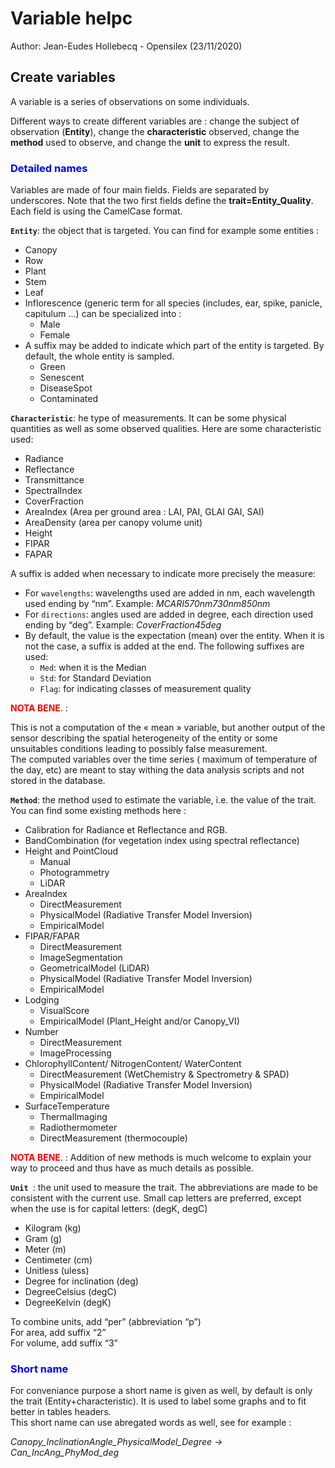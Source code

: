# Variable helpc

Author: Jean-Eudes Hollebecq - Opensilex (23/11/2020)

## Create variables

A variable is a series of observations on some individuals.

Different ways to create different variables are : change the subject of observation (**Entity**), change the **characteristic** observed, 
change the **method** used to observe, and change the **unit** to express the result. 
 
### <span style="color:blue">**Detailed names**</span>

Variables are made of four main fields. Fields are separated by underscores. 
Note that the two first fields define the **trait=Entity_Quality**. Each field is using the CamelCase format.

**`Entity`**: the object that is targeted. You can find for example some entities :

- Canopy
- Row
- Plant
- Stem
- Leaf
- Inflorescence (generic term for all species (includes, ear, spike, panicle, capitulum …) can be specialized into :
    - Male
    - Female
- A suffix may be added to indicate which part of the entity is targeted. By default, the whole entity is sampled.
    - Green
    - Senescent
    - DiseaseSpot
    - Contaminated 
    
**`Characteristic`**: he type of measurements. It can be some physical quantities as well as some observed qualities. 
Here are some characteristic used:
 
- Radiance
- Reflectance
- Transmittance
- SpectralIndex
- CoverFraction
- AreaIndex (Area per ground area : LAI, PAI, GLAI GAI, SAI)
- AreaDensity (area per canopy volume unit)
- Height
- FIPAR
- FAPAR


A suffix is added when necessary to indicate more precisely the measure:
- For `wavelengths`: wavelengths used are added in nm, each wavelength used ending by “nm”. Example: _MCARI570nm730nm850nm_
- For `directions`: angles used are added in degree, each direction used ending by “deg”. Example: _CoverFraction45deg_
- By default, the value is the expectation (mean) over the entity. When it is not the case, a suffix is added at the end. The following suffixes are used:
    - `Med`: when it is the Median
    - `Std`: for Standard Deviation
    - `Flag`: for indicating classes of measurement quality
    
<span style="color:red">**NOTA BENE**</span>. : 
<p>
This is not a computation of the « mean » variable, but another output of the sensor describing 
the spatial heterogeneity of the entity or some unsuitables conditions leading to possibly false measurement. <br>
The computed variables over the time series ( maximum of temperature of the day, etc) 
are meant to stay withing the data analysis scripts and not stored in the database. 
</p>

**`Method`**: the method used to estimate the variable, i.e. the value of the trait. You can find some existing methods here :

- Calibration for Radiance et Reflectance and RGB.
- BandCombination (for vegetation index using spectral reflectance)
- Height and PointCloud
    - Manual
    - Photogrammetry
    - LiDAR
- AreaIndex
    - DirectMeasurement
    - PhysicalModel (Radiative Transfer Model Inversion)
    - EmpiricalModel
- FIPAR/FAPAR
    - DirectMeasurement
    - ImageSegmentation
    - GeometricalModel (LiDAR)
    - PhysicalModel (Radiative Transfer Model Inversion)
    - EmpiricalModel
- Lodging
    - VisualScore
    - EmpiricalModel (Plant_Height and/or Canopy_VI)
- Number
    - DirectMeasurement
    - ImageProcessing
- ChlorophyllContent/ NitrogenContent/ WaterContent
    - DirectMeasurement (WetChemistry & Spectrometry & SPAD)
    - PhysicalModel (Radiative Transfer Model Inversion)
    - EmpiricalModel
- SurfaceTemperature
    - ThermalImaging
    - Radiothermometer
    - DirectMeasurement (thermocouple)

 <span style="color:red">**NOTA BENE**</span>. : Addition of new methods is much welcome to explain your way to proceed 
 and thus have as much details as possible.

**`Unit `**: the unit used to measure the trait. The abbreviations are made to be consistent with the current use. 
Small cap letters are preferred, except when the use is for capital letters: (degK, degC)

- Kilogram (kg)
- Gram (g)
- Meter (m)
- Centimeter (cm)
- Unitless (uless)
- Degree for inclination (deg)
- DegreeCelsius (degC)
- DegreeKelvin (degK)

To combine units, add “per” (abbreviation “p”) <br>
For area, add suffix “2” <br>
For volume, add suffix “3” <br>

### <span style="color:blue">**Short name**</span>

<p>
For conveniance purpose a short name is given as well, by default is only the trait (Entity+characteristic). 
It is used to label some graphs and to fit better in tables headers. <br>
This short name can use abregated words as well, see for example :

_Canopy_InclinationAngle_PhysicalModel_Degree → Can_IncAng_PhyMod_deg_
</p>